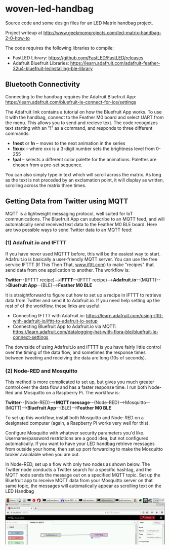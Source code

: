 # woven-led-handbag

Source code and some design files for an LED Matrix handbag project.

Project writeup at http://www.geekmomprojects.com/led-matrix-handbag-2-0-how-to

The code requires the following libraries to compile:

- FastLED Library: https://github.com/FastLED/FastLED/releases
- Adafruit Bluefruit Libraries:  https://learn.adafruit.com/adafruit-feather-32u4-bluefruit-le/installing-ble-library


## Bluetooth Connectivity
Connecting to the handbag requires the Adafruit Bluefruit App:  https://learn.adafruit.com/bluefruit-le-connect-for-ios/settings

The Adafruit link contains a tutorial on how the Bluefruit App works.  To use it with the handbag, 
connect to the Feather M0 board and select UART from the menu.  This allows you to send and recieve text.
The code recognizes text starting with an "!" as a command, and responds to three different commands:

- **!next** or **!n** – moves to the next animation in the series
- **!bxxx** – where xxx is a 3-digit number sets the brightness level from 0-255
- **!pal** – selects a different color palette for the animations.  Palettes are chosen from a pre-set sequence.

You can also simply type in text which will scroll across the matrix.  As long as the text is not preceded by an exclamation point, it will display as written, scrolling across the matrix three times.

## Getting Data from Twitter using MQTT
MQTT is a lightweight messaging protocol, well suited for IoT communications.  The Bluefruit App can subscribe to an MQTT feed, and will automatically send received text data to the Feather M0 BLE board. Here are two possible ways to send Twitter data to an MQTT feed:

### (1) Adafruit.io and IFTTT
If you have never used MQTTT before, this will be the easiest way to start.  Adafruit.io is basically a user-friendly MQTT server.  You can use the free service IFTTT (If This Then That, www.ifttt.com) to make "recipes" that send data from one application to another.  The workflow is:

**Twitter**--(IFTTT recipe)-->**IFTTT**--(IFTTT recipe)-->**Adafruit.io**--(MQTT)-->**Bluefruit App**--(BLE)-->**Feather M0 BLE**

It is straightforward to figure out how to set up a recipe in IFTTT to retrieve data from Twitter and send it to Adafruit.io.  If you need help setting up the rest of of the workflow, these links are useful:
- Connecting IFTTT with Adafruit.io:  https://learn.adafruit.com/using-ifttt-with-adafruit-io/ifttt-to-adafruit-io-setup
- Connecting Bluefruit App to Adafruit.io via MQTT: https://learn.adafruit.com/datalogging-hat-with-flora-ble/bluefruit-le-connect-settings

The downside of using Adafruit.io and IFTTT is you have fairly little control over the timing of the data flow, and sometimes the response times between tweeting and receiving the data are long (10s of seconds).

### (2) Node-RED and Mosquitto
This method is more complicated to set up, but gives you much greater control over the data flow and has a faster response time.  I run both Node-Red and Mosquitto on a Raspberry Pi.  The workflow is:

**Twitter**--(Node-RED)-->**MQTT message**--(Node-RED)-->Mosquitto--(MQTT)-->**Bluefruit App**--(BLE)-->**Feather M0 BLE**

To set up this workflow, install both Mosquitto and Node-RED on a designated computer (again, a Raspberry Pi works very well for this).  

Configure Mosquitto with whatever security parameters you'd like.  Username/password restrictions are a good idea, but not configured automatically.  If you want to have your LED handbag retrieve messages from outside your home, then set up port forwarding to make the Mosquitto broker avaialable when you are out.  

In Node-RED, set up a flow with only two nodes as shown below.  The Twitter node conducts a Twitter search for a specific hashtag,  and the MQTT node sends the message out on a specified MQTT topic.  Set up the Bluefruit app to receive MQTT data from your Mosquitto server on that same topic, the messages will automatically appear as scrolling text on the LED Handbag

![Node-RED Flow](node-red-flow.png?raw=true "Node RED Flow")


